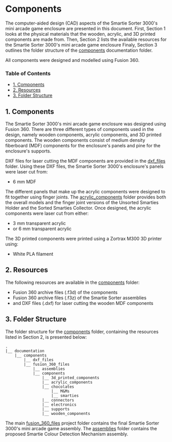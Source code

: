 # Components

The computer-aided design (CAD) aspects of the Smartie Sorter 3000's mini arcade game enclosure are presented in this document. First, Section 1 looks at the physical materials that the wooden, acrylic, and 3D printed components are made from. Then, Section 2 lists the available resources for the Smartie Sorter 3000's mini arcade game enclosure Finaly, Section 3 outlines the folder structure of the [components](https://github.com/pieterberg/Smartie-Sorter/tree/main/documentation/components) documentation folder.

All components were designed and modelled using Fusion 360.

### Table of Contents

- [1. Components](#1-components)
- [2. Resources](#2-resources)
- [3. Folder Structure](#3-folder-structure)

## 1. Components

The Smartie Sorter 3000's mini arcade game enclosure was designed using Fusion 360. There are three different types of components used in the design, namely wooden components, acrylic components, and 3D printed components. The wooden components consist of medium density fiberboard (MDF) components for the enclosure's panels and pine for the enclosure's supports.

DXF files for laser cutting the MDF components are provided in the [dxf_files](https://github.com/pieterberg/Smartie-Sorter/tree/main/documentation/components/dxf_files) folder. Using these DXF files, the Smartie Sorter 3000's enclosure's panels were laser cut from:

- 6 mm MDF

The different panels that make up the acrylic components were designed to fit together using finger joints. The [acrylic_components](https://github.com/pieterberg/Smartie-Sorter/tree/main/documentation/components/fusion_360_files/components/acrylic_components) folder provides both the overall models and the finger joint versions of the Unsorted Smarties Holder and the Sorted Smarties Collector. Once designed, the acrylic components were laser cut from either:

- 3 mm transparent acrylic
- or 6 mm transparent acrylic

The 3D printed components were printed using a Zortrax M300 3D printer using:

- White PLA filament

## 2. Resources

The following resources are available in the [components](https://github.com/pieterberg/Smartie-Sorter/tree/main/documentation/components) folder:

- Fusion 360 archive files (.f3d) of the components
- Fusion 360 archive files (.f3z) of the Smartie Sorter assemblies
- and DXF files (.dxf) for laser cutting the wooden MDF components

## 3. Folder Structure

The folder structure for the [components](https://github.com/pieterberg/Smartie-Sorter/tree/main/documentation/components) folder, containing the resources listed in Section 2, is presented below:

```
.
|__ documentation
    |__ components
        |__ dxf_files
        |__ fusion_360_files
            |__ assemblies
            |__ components
                |__ 3d_printed_components
                |__ acrylic_components
                |__ chocolates
                    |__ M&Ms
                    |__ smarties
                |__ connectors
                |__ electronics
                |__ supports
                |__ wooden_components
```

The main [fusion_360_files](https://github.com/pieterberg/Smartie-Sorter/tree/main/documentation/components/fusion_360_files) project folder contains the final Smartie Sorter 3000's mini arcade game assembly. The [assemblies](https://github.com/pieterberg/Smartie-Sorter/tree/main/documentation/components/fusion_360_files/assemblies) folder contains the proposed Smartie Colour Detection Mechanism assembly.


